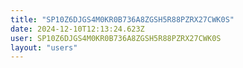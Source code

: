 ```yaml
---
title: "SP10Z6DJGS4M0KR0B736A8ZGSH5R88PZRX27CWK0S"
date: 2024-12-10T12:13:24.623Z
user: SP10Z6DJGS4M0KR0B736A8ZGSH5R88PZRX27CWK0S
layout: "users"
---
```

    